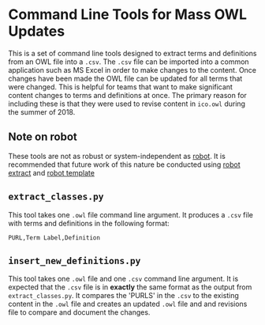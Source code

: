 # Command Line Tools for Mass OWL Updates
This is a set of command line tools designed to extract terms and definitions from an OWL file into a `.csv`. The `.csv` file can be imported into a common application such as MS Excel in order to make changes to the content. Once changes have been made the OWL file can be updated for all terms that were changed. This is helpful for teams that want to make significant content changes to terms and definitions at once. The primary reason for including these is that they were used to revise content in `ico.owl` during the summer of 2018.

## Note on robot
These tools are not as robust or system-independent as [robot](http://robot.obolibrary.org/). It is recommended that future work of this nature be conducted using [robot extract](http://robot.obolibrary.org/extract) and [robot template](http://robot.obolibrary.org/template)

## `extract_classes.py`
This tool takes one `.owl` file command line argument. It produces a `.csv` file with terms and definitions in the following format:

    PURL,Term Label,Definition

## `insert_new_definitions.py`
This tool takes one `.owl` file and one `.csv` command line argument. It is expected that the `.csv` file is in **exactly** the same format as the output from `extract_classes.py`. It compares the 'PURLS' in the `.csv` to the existing content in the `.owl` file and creates an updated `.owl` file and and revisions file to compare and document the changes.
